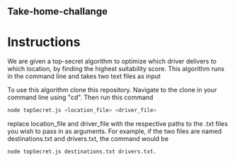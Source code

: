 ## Take-home-challange

# Instructions

We are given a top-secret algorithm to optimize which driver delivers to which location, by finding the highest suitability score. This algorithm runs in the command line and takes two text files as input

To use this algorithm clone this repository. Navigate to the clone in your command line using "cd". Then run this command

```bash
node topSecret.js <location_file> <driver_file>
```

replace location_file and driver_file with the respective paths to the .txt files you wish to pass in as arguments. For example, if the two files are named destinations.txt and drivers.txt, the command would be

```bash
node topSecret.js destinations.txt drivers.txt.
```
